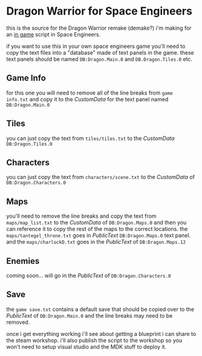 # Dragon Warrior for Space Engineers

this is the source for the Dragon Warrior remake (demake?) i'm making for an [in game](https://github.com/sophiathekitty/TV) script in Space Engineers.

if you want to use this in your own space engineers game you'll need to copy the text files into a "database" made of text panels in the game. these text panels should be named `DB:Dragon.Main.0` and `DB.Dragon.Tiles.0` etc.

## Game Info

for this one you will need to remove all of the line breaks from `game info.txt` and copy it to the *CustomData* for the text panel named `DB:Dragon.Main.0`

## Tiles

you can just copy the text from `tiles/tiles.txt` to the *CustomData* `DB:Dragon.Tiles.0`

## Characters

you can just copy the text from `characters/scene.txt` to the *CustomData* of `DB:Dragon.Characters.0`

## Maps

you'll need to remove the line breaks and copy the text from `maps/map_list.txt` to the *CustomData* of `DB:Dragon.Maps.0` and then you can reference it to copy the rest of the maps to the correct locations. the `maps/tantegel_throne.txt` goes in *PublicText* `DB:Dragon.Maps.0` text panel. and the `maps/charlockD.txt` goes in the *PublicText* of `DB:Dragon.Maps.12`

## Enemies

coming soon... will go in the *PublicText* of `DB:Dragon.Characters.0`

## Save

the `game save.txt` contains a default save that should be copied over to the *PublicText* of `DB:Dragon.Main.0` and the line breaks may need to be removed.

once i get everything working i'll see about getting a blueprint i can share to the steam workshop. i'll also publish the script to the workshop so you won't need to setup visual studio and the MDK stuff to deploy it.
